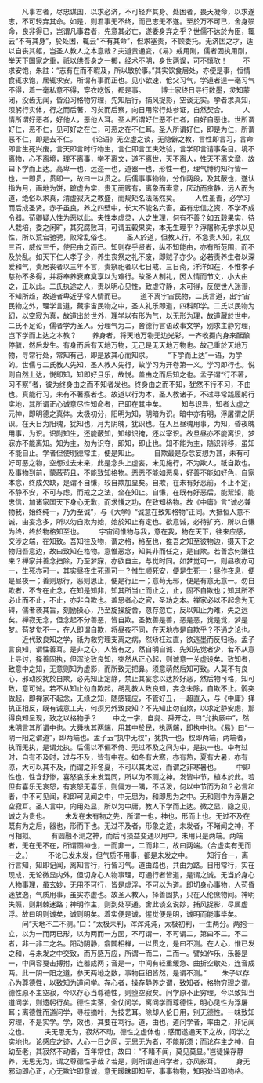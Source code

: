 <!-- { "loadSidebar": true } -->
　　凡事君者，尽忠谋国，以求必济，不可轻弃其身。处困者，畏天凝命，以求遂志，不可轻弃其命。如是，则君事无不终，而己志无不遂。至於万不可已，舍身殒命，良非得已，岂谓凡事君者，先意其必亡，遂委身弃之乎？世儒不达於为臣，辄云“不有其身”，於处困，辄云“不有其命”，但求塞责，不顾委托。无济困之才，适以自丧其躯，岂圣人教人之本意哉？夫道贵通变，《易》戒用刚，儒者固执用刚，举天下国家之重，祇以供吾身之一掷，经术不明，身世两误，可不慎欤！
　　不求安饱，朱註：“志有在而不暇及，所以敏於事。”其实饮食居处，亦便是事，恒情食辄求饱，居辄求安，所谓有事而正也。见小欲速，伧父习气，学道者逞一毫习气不得，着一毫私意不得，穿衣吃饭，都是事。
　　博士家终日寻行数墨，灵知蒙闭，没齿无闻，皆沿习格物穷理，先知后行，捕风捉影，空谈无实。学者求真知，须躬行实体，行之而后著，习矣而后察，向日用常行处参证，自然契合。
　　人情所谓好恶者，好他人，恶他人耳。圣人所谓好仁恶不仁者，自好自恶也。世所谓好仁，恶不仁，见可好之在仁，可恶之在不仁耳。圣人所谓好仁，即是为仁，所谓恶不仁，即是去不仁。
　　《论语》无空虚之谈，无隐僻之教，言性即言习，言命即言生死兴废，言天即言时行物生，言仁即言工夫效验，言学即言请事条目。境不离物，心不离境，理不离事，学不离文，道不离世，天不离人，性天不离文章，故曰下学而上达。高卑一也，远迩一也，道器一也，形性一也，理气博约知行皆一也，一即贯，贯即一，故曰一以贯之。后儒事事物物，分作两段，及其蔽也，遂认指为月，画地为饼，蹠虚为实，贵无而贱有，离象而索意，厌动而贪静，远人而为道，绝俗以求真，清虚寂灭之教盛，而规矩名法荡然矣。
　　人性虽善，必学习而后成圣贤。赤子虽良，养之四壁中，长大不能名六畜。虽有忠信之资，不学不成令器。荀卿疑人性为恶以此。夫性本虚灵，人之生理，何有不善？如五穀果实，待人栽培，委之闲旷，其究腐败耳，可谓五穀果实，本无生理乎？浮屠称无学求以见性，所以荒宕驰骋，败常乱俗也。
　　圣人於道，但教人行，不急责人知，礼仪三百，威仪三千，使民由之而已。知则存乎贤者，纵不知能由，亦有所范围，而不及於乱。如天下仁人孝子少，养生丧祭之礼不废，即贼子亦少。必若责养生者以深爱和气，责居丧者以三年不言，责祭祀者以七日戒、三日斋，洋洋如在，不惟孝子慈孙不多得，并将奉养衰麻奠享以为难行。故圣人制礼，因人情而节文，小大由之，正以此。二氏执途之人，责以明心见性，致虚守静，未可得，反使世人迷谬，不知所趋，故道者卑近乎常人情而已。
　　道不离宇宙民物，二氏言道，出宇宙民物之外，理学言道，藏宇宙民物之中，圣人礼乐即道，四科即学。二氏以民物为幻，以空寂为真，故道出於世外，理学以有形为气，以无形为理，故道藏於世中。二氏不足论，儒者学为圣人。分理气为二，舍德行言语政事文学，别求主静穷理，岂下学而上达之本教？
　　养身者，将天地万物无边光彩，一齐收摄向身来酝酿停毓，然后发生。有身而后有天地万物，无己是无天地万物也。故己重於天地万物，寻常行处，常知有己，即是放其心而知求。
　　“下学而上达”一语，为学的。世儒与二氏教人先知，圣人教人先行，故学习为开卷第一义。学习即行也。悦则自然上达，悦即知，知即好且乐，故悦。盖由之而后知之也。孟子谓“行不著，习不察”者，彼为终身由之而不知者发也。终身由之而不知，犹然不行不习，不由也。真能行习，未有不著察者也。故道以行为本，圣人教诸子，不过寻常践履躬行实地，其所谓正心诚意尽性知命者，已即在其中矣。
　　知与识异，知者太虚之元神，即明德之真体。太极初分，阳明为知，阴暗为识。暗中亦有明，浮屠谓之阴识。在天日为阳魂，犹知也，月为阴魄，犹识也。在人旦昼魂用事，为知，昏夜魄用事，为识。识附知生，还能蔽知，知缘识掩，还以宰识。故旦昼亦不能离识，梦寐亦不能离知。知为主，勿为识夺，即知，即止也。知不能为主，随识转移，虽知不能自止。学者但使明德常主，便是知止。
　　自欺最是杂念妄想为甚，未有可好可恶之物，空想过去未来，此是念头上虚妄，未见施行，不为欺人，祇自欺也。及事物到前，蒙蔽苟且，不能致知格物。恶恶不能如恶臭，好善不能如好色，自家本念，终成欠缺，是谓不自慊，较自欺加显矣。自欺，在未有好恶前，不止不定，不静不安，不可与虑，而戒之之法，全在知止。自慊，在既有好恶后，能絜矩，能忠信，加诸家国天下身心无歉，而求慊之功，在致知格物。故《中庸》言“诚必兼物我，始终纯一，乃为至诚”，与《大学》“诚意在致知格物”正同。大抵恒人意不诚，由妄念多，所以勿自欺为始，始於知止有定也。欲意诚，必待扩充，所以自慊为终，终於物格知至也。
　　宇宙间惟物与我，意在我，物在天下，往来应感，交涉之端，在知致。吾知往及物，谓之格，格至也，推吾之知至彼物边，摄天下之物归吾意边，故曰致知在格物。意惟恶念，知其非而任之，是自欺。若善念何嫌往来？禅家并善念扫除，乃至梦寐，亦欲自主，与觉时同。如梦觉可一，则昼夜亦可一，生死亦可一，其实昼夜生死焉可一？惟生顺死安，便是生死一；昼作夜息，便是昼夜一；善则思行，恶则思止，便是行止一；意苟无邪，便是有意无意一。勿自欺者，不专在止念，在知是知非，知其所当止而止之，止，固不自欺也；知其所不必止而不止，不止，亦非自欺也。盖思者心之官，圣功之本。禅家必以不起念为无碍，儒者袭其旨，刻励操心，乃至旋操旋舍，忽存忽亡，反以知止为难，失之远矣。禅寂无念，但念起不分善恶，皆自欺。圣教善是善，恶是恶，觉是觉，梦是梦。苟梦觉不一，在人即谓自欺，将昼夜不同，在天地亦是自欺乎？不通之论也。
　　近代致良知之学，祇为救穷理支离之病，然矫枉过直，欲逃墨而反归杨。孟子言良知，谓性善耳。是非之心，人皆有之，然自明自诚、先知先觉者少，若不从意上寻讨，择善固执，但浑沦致良知，突然从正心起，则诚意一关虚设矣。致知者，致意中之知，无意则知为虚影，而所致无把鼻。须意萌然后知可致。人莫不有良心，邪动胶扰於自欺，必先知止定静，禁止其妄念以达於好恶，然后物可格，知可致，意可诚。若不从知止勿自欺起，胡乱教人致良知，妄念未除，自欺不止。鹘突做起，即禅家不起念，无缘之知，随感辄应，不管好丑，一超直入，与《中庸》择执正相反，既有诚意工夫，何须另外致良知？不先知止勿自欺，以求定静安虑，那得良知呈现，致之以格物乎？
　　中之一字，自尧、舜开之，曰“允执厥中”，然未明言其所谓中也。大舜执其两端，用其中於民，执两端，即执中也。《易》曰“一阴一阳之谓道”，即两端也。孟子云“执中无权”，犹执一也，权即两端，两端者，执而无执，是谓允执。后儒以不偏不倚、无过不及之间为中，是执一也。中有过时，自有不及时，过与不及，皆有中在。如冬有大寒，亦有热，夏有大暑，亦有凉，大可以其不及，而谓之非冬夏，不可以其太过，而谓之非寒暑也。
　　中即性也，性含舒惨，喜怒哀乐未发混同，所以为不测之神。发皆中节，植本於此。若但有喜乐无哀怒，有哀怒无喜乐，则偏方一隅，不活泼，何以中节而为和？必言和者，中不可见闻，和即可见闻之中，中无思为，和即思为之中。无和则中为浮屠之空寂耳。圣人言中，向用处显，所以为中庸，教人下学而上达。微之显，隐之见，诚之为贵也。
　　未发在未有物之先，所谓一也，神也，形而上也。无过不及在既有为之后，器也，形而下也。无过不及者，形象之迹，未发者，不睹闻之神，不可相拟。
　　有圆融不测之神，而后可损益变通以用中。未用只是两端。两端者，无在无不在，所谓圆神也，一而非一，二而非二，故曰两端。（合虚实有无而一之。）
　　不论已发未发，但气质不用事，都是未发之中。
　　知行合一，离行言知，知即记闻，离知言行，行皆习气。道由路也，共由为路。日用常行，实在现成，无论微显内外，但切身心人物事理，可通行者皆道，是谓之诚。无当於身心人物事理，虽玄妙，无用不可行，皆是虚浮，不可以为道。即切身心事物，人苟昏迷放逸，气质用事，虽实亦虚也。故圣人教人，择善固执，只在人伦庶物间。神明失照，则荆棘迷路；神明作主，则到处亨通。舍此谈玄说妙，捕风捉影，尽属虚浮。故曰明则诚矣，诚则明矣。着实便是诚，惺觉便是明，诚明而能事毕矣。
　　问“天地不二不测。”曰：“太极未判，浑浑沌沌，太极初判，一生两分。两抱一立，以为一而两已形，以为两而一方函，不可谓一，不可谓二，第曰不二。不二者，非一非二之名。阳动阴静，翕闢相禅，一以贯之，是曰不测。在人心，惟已发之和，与未发之中交致，而万感万应，所谓一而二，二而一。譬如作乐，乐器是一，中间容戛击搏拊，连器成两；音是一，中间有轻重缓急、曲折空歇处，连音成两。此一阴一阳之道，参天两地之数，事物巨细皆然，是谓不测。”
　　朱子以存心为尊德性，以致知为道问学。存心者，操存静养之谓，致知者，格物穷理之谓。德性原不主空寂，今以存心当尊德性，则堕空寂矣。问学原不止穷理，今以致知当道问学，则遗躬行矣。德性实落，全仗问学，离问学而尊德性，明心见性为浮屠耳；离德性而道问学，寻枝摘叶，为技艺耳。除却人伦日用，别无德性。一味致知穷理，不是实学。学，效也，其要在笃行。道，由也，道问学者，率由之，非记闻之也。
　　夫无思无为，寂然不动，德性之虚体也；感而遂通天下之故，问学之实地也。论感应之迹，人心一日之间，无思无为者，不能斯须；而论存主之神，自幼至老，其寂然不动者，百年常住，故曰：“不睹不闻，莫见莫显。”岂徒操存静养，无思无为，谓之尊德性乎哉？若是，则所谓道问学者，亦风影耳。
　　身无邪动即心正，心无欺诈即意诚，意无暧昧即知至，事事物物，知明处当即物格。
